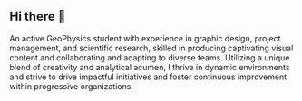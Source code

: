 ## Hi there 👋
An active GeoPhysics student with experience in graphic design, project management, and scientific
research, skilled in producing captivating visual content and collaborating and adapting to diverse teams.
Utilizing a unique blend of creativity and analytical acumen, I thrive in dynamic environments and strive
to drive impactful initiatives and foster continuous improvement within progressive organizations.